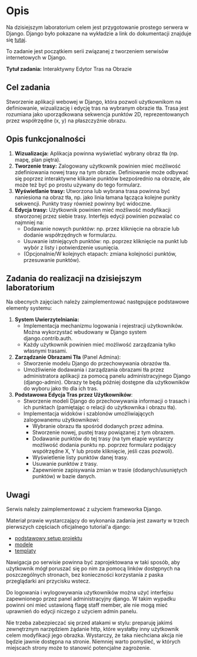 # Opis

Na dzisiejszym laboratorium celem jest przygotowanie prostego serwera w Django.
Django było pokazane na wykładzie a link do dokumentacji znajduje się
[tutaj](https://docs.djangoproject.com/).

To zadanie jest początkiem serii związanej z tworzeniem serwisów internetowych w Django.

**Tytuł zadania:** Interaktywny Edytor Tras na Obrazie

## Cel zadania

Stworzenie aplikacji webowej w Django, która pozwoli użytkownikom na definiowanie, wizualizację i edycję tras na wybranym obrazie tła. Trasa jest rozumiana jako uporządkowana sekwencja punktów 2D, reprezentowanych przez współrzędne (x, y) na płaszczyźnie obrazu.

## Opis funkcjonalności

1. **Wizualizacja:** Aplikacja powinna wyświetlać wybrany obraz tła (np. mapę, plan piętra).
2. **Tworzenie trasy:** Zalogowany użytkownik powinien mieć możliwość zdefiniowania nowej trasy na tym obrazie. Definiowanie może odbywać się poprzez interaktywne klikanie punktów bezpośrednio na obrazie, ale może też być po prostu używany do tego formularz.
3. **Wyświetlanie trasy:** Utworzona lub wybrana trasa powinna być naniesiona na obraz tła, np. jako linia łamana łącząca kolejne punkty sekwencji. Punkty trasy również powinny być widoczne.
4. **Edycja trasy:** Użytkownik powinien mieć możliwość modyfikacji stworzonej przez siebie trasy. Interfejs edycji powinien pozwalać co najmniej na:
   * Dodawanie nowych punktów: np. przez kliknięcie na obrazie lub dodanie współrzędnych w formularzu.
   * Usuwanie istniejących punktów: np. poprzez kliknięcie na punkt lub wybór z listy i potwierdzenie usunięcia.
   * (Opcjonalnie/W kolejnych etapach: zmiana kolejności punktów, przesuwanie punktów).

## Zadania do realizacji na dzisiejszym laboratorium

Na obecnych zajęciach należy zaimplementować następujące podstawowe elementy systemu:

1. **System Uwierzytelniania:**
    * Implementacja mechanizmu logowania i rejestracji użytkowników. Można wykorzystać wbudowany w Django system django.contrib.auth.
    * Każdy użytkownik powinien mieć możliwość zarządzania tylko własnymi trasami.
2. **Zarządzanie Obrazami Tła** (Panel Admina):
    * Stworzenie modelu Django do przechowywania obrazów tła.
    * Umożliwienie dodawania i zarządzania obrazami tła przez administratora aplikacji za pomocą panelu administracyjnego Django (django-admin). Obrazy te będą później dostępne dla użytkowników do wyboru jako tło dla ich tras.
3. **Podstawowa Edycja Tras przez Użytkowników**:
    * Stworzenie modeli Django do przechowywania informacji o trasach i ich punktach (pamiętając o relacji do użytkownika i obrazu tła).
    * Implementacja widoków i szablonów umożliwiających zalogowanemu użytkownikowi:
        * Wybranie obrazu tła spośród dodanych przez admina.
        * Stworzenie nowej, pustej trasy powiązanej z tym obrazem.
        * Dodawanie punktów do tej trasy (na tym etapie wystarczy możliwość dodania punktu np. poprzez formularz podający współrzędne X, Y lub proste kliknięcie, jeśli czas pozwoli).
        * Wyświetlenie listy punktów danej trasy.
        * Usuwanie punktów z trasy.
        * Zapewnienie zapisywania zmian w trasie (dodanych/usuniętych punktów) w bazie danych.

## Uwagi

Serwis należy zaimplementować z użyciem frameworka Django.

Materiał prawie wystarczający do wykonania zadania jest zawarty w trzech pierwszych częściach oficjalnego tutorial'a django:

* [podstawowy setup projektu](https://docs.djangoproject.com/en/5.0/intro/tutorial01/)
* [modele](https://docs.djangoproject.com/en/5.0/intro/tutorial02/)
* [templaty](https://docs.djangoproject.com/en/5.0/intro/tutorial03/)

Nawigacja po serwisie powinna być zaprojektowana w taki sposób, aby użytkownik mógł poruszać się po nim za pomocą linków dostępnych na poszczególnych stronach, bez konieczności korzystania z paska przeglądarki ani przycisku wstecz.

Do logowania i wylogowywania użytkowników można użyć interfejsu zapewnionego przez panel administracyjny django.
W takim wypadku powinni oni mieć ustawioną flagę staff member, ale nie mogą mieć uprawnień do edycji niczego z użyciem admin panelu.

Nie trzeba zabezpieczać się przed atakami w stylu: preparuję jakimś zewnętrznym narzędziem żądanie http, które wysłałby inny użytkownik celem modyfikacji jego obrazka. Wystarczy, że taka niechciana akcja nie będzie jawnie dostępna na stronie. Niemniej warto pomyśleć, w których miejscach strony może to stanowić potencjalne zagrożenie.
